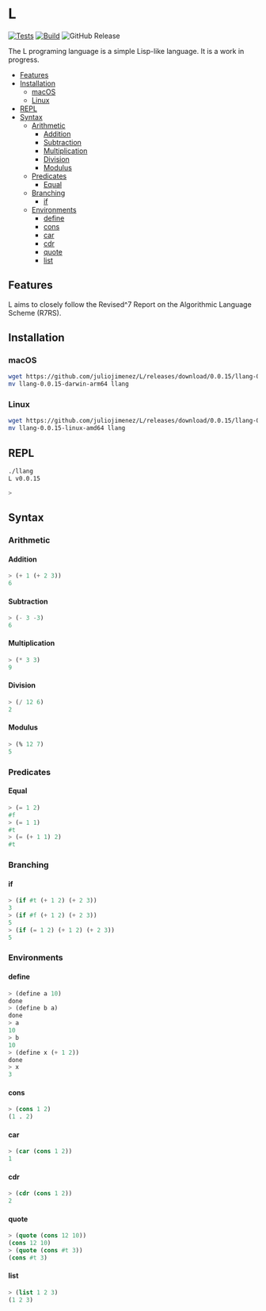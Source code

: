 # L

[![Tests](https://github.com/juliojimenez/L/actions/workflows/tests.yml/badge.svg)](https://github.com/juliojimenez/L/actions/workflows/tests.yml) [![Build](https://github.com/juliojimenez/L/actions/workflows/release.yml/badge.svg)](https://github.com/juliojimenez/L/actions/workflows/release.yml) ![GitHub Release](https://img.shields.io/github/v/release/juliojimenez/L)

The L programing language is a simple Lisp-like language. It is a work in progress.

- [Features](#features)
- [Installation](#installation)
  - [macOS](#macos)
  - [Linux](#linux)
- [REPL](#repl)
- [Syntax](#syntax)
  - [Arithmetic](#arithmetic)
    - [Addition](#addition)
    - [Subtraction](#subtraction)
    - [Multiplication](#multiplication)
    - [Division](#division)
    - [Modulus](#modulus)
  - [Predicates](#predicates)
    - [Equal](#equal)
  - [Branching](#branching)
    - [if](#if)
  - [Environments](#environments)
    - [define](#define)
    - [cons](#cons)
    - [car](#car)
    - [cdr](#cdr)
    - [quote](#quote)
    - [list](#list)

## Features

L aims to closely follow the Revised^7 Report on the Algorithmic Language Scheme (R7RS).

## Installation

### macOS

```bash
wget https://github.com/juliojimenez/L/releases/download/0.0.15/llang-0.0.15-darwin-arm64
mv llang-0.0.15-darwin-arm64 llang
```

### Linux

```bash
wget https://github.com/juliojimenez/L/releases/download/0.0.15/llang-0.0.15-linux-amd64
mv llang-0.0.15-linux-amd64 llang
```

## REPL

```bash
./llang
L v0.0.15

>
```

## Syntax

### Arithmetic

#### Addition

```lisp
> (+ 1 (+ 2 3))
6
```

#### Subtraction

```lisp
> (- 3 -3)
6
```

#### Multiplication

```lisp
> (* 3 3)
9
```

#### Division

```lisp
> (/ 12 6)
2
```

#### Modulus

```lisp
> (% 12 7)
5
```

### Predicates

#### Equal

```lisp
> (= 1 2)
#f
> (= 1 1)
#t
> (= (+ 1 1) 2)
#t
```

### Branching

#### if

```lisp
> (if #t (+ 1 2) (+ 2 3))
3
> (if #f (+ 1 2) (+ 2 3))
5
> (if (= 1 2) (+ 1 2) (+ 2 3))
5
```

### Environments

#### define

```lisp
> (define a 10)
done
> (define b a)
done
> a
10
> b
10
> (define x (+ 1 2))
done
> x
3
```

#### cons

```lisp
> (cons 1 2)
(1 . 2)
```

#### car

```lisp
> (car (cons 1 2))
1
```

#### cdr

```lisp
> (cdr (cons 1 2))
2
```

#### quote

```lisp
> (quote (cons 12 10))
(cons 12 10)
> (quote (cons #t 3))
(cons #t 3)
```

#### list

```lisp
> (list 1 2 3)
(1 2 3)
```
